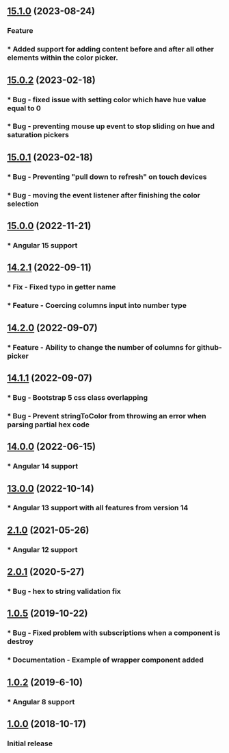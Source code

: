<a name="15.1.0"></a>
## [15.1.0](https://github.com/pIvan/ngx-color-picker/commit/3dd7142c104246b9fec622ad5f68d7512f59d83b) (2023-08-24)
### Feature
### * Added support for adding content before and after all other elements within the color picker.



<a name="15.0.2"></a>
## [15.0.2](https://github.com/pIvan/ngx-color-picker/commit/980f336e27d24f237b189bdc7f74d286ec992fc8) (2023-02-18)
### * Bug - fixed issue with setting color which have hue value equal to 0
### * Bug - preventing mouse up event to stop sliding on hue and saturation pickers


<a name="15.0.1"></a>
## [15.0.1](https://github.com/pIvan/ngx-color-picker/commit/4656a5ea4408e2a13c497f4f88222105dcbf30c1) (2023-02-18)
### * Bug - Preventing "pull down to refresh" on touch devices
### * Bug - moving the event listener after finishing the color selection


<a name="15.0.0"></a>
## [15.0.0](https://github.com/pIvan/ngx-color-picker/commit/da1bd9b0c9406f40ec6748b604f76f0148c3129b) (2022-11-21)
### * Angular 15 support


<a name="14.2.1"></a>
## [14.2.1](https://github.com/pIvan/ngx-color-picker/commit/62df22219b46bd4e954a26133912e6d8394bc214) (2022-09-11)

### * Fix - Fixed typo in getter name
### * Feature - Coercing columns input into number type

<a name="14.2.0"></a>
## [14.2.0](https://github.com/pIvan/ngx-color-picker/commit/67a51b7d4a37387a63234270b06090e6b480393a) (2022-09-07)
### * Feature - Ability to change the number of columns for github-picker

<a name="14.1.1"></a>
## [14.1.1](https://github.com/pIvan/ngx-color-picker/commit/3eecdbd3ea9b84a2581935f32e4e773b8286cdeb) (2022-09-07)
### * Bug - Bootstrap 5 css class overlapping
### * Bug - Prevent stringToColor from throwing an error when parsing partial hex code



<a name="14.0.0"></a>
## [14.0.0](https://github.com/pIvan/ngx-color-picker/commit/9f52bd786aeeb55aa57780a530a90c17d5cfa2c1) (2022-06-15)
### * Angular 14 support


<a name="13.0.0"></a>
## [13.0.0](https://github.com/pIvan/ngx-color-picker/commit/390463388221106b181ba0ded323437dcb9c44ca) (2022-10-14)
### * Angular 13 support with all features from version 14



<a name="2.1.0"></a>
## [2.1.0](https://github.com/pIvan/ngx-color-picker/commit/0c3ecdd853747126e8dea565ccdeea2a9bf7c9f2) (2021-05-26)
### * Angular 12 support

<a name="2.0.1"></a>
## [2.0.1](https://github.com/pIvan/ngx-color-picker/commit/ddbc5869fa74fd64714173ec4dec7a244d649ca1) (2020-5-27)

### * Bug - hex to string validation fix

<a name="1.0.5"></a>
## [1.0.5](https://github.com/pIvan/ngx-color-picker/commit/d6b677bef03106d5f2b259e0704aaac1f0b612d3) (2019-10-22)

### * Bug - Fixed problem with subscriptions when a component is destroy
### * Documentation - Example of wrapper component added

<a name="1.0.2"></a>
## [1.0.2](https://github.com/pIvan/ngx-color-picker/commit/f41102b8e0d725f8804a929c65c7ff9babf2c1fe) (2019-6-10)

### * Angular 8 support

<a name="1.0.0"></a>
## [1.0.0](https://github.com/pIvan/ngx-color-picker/commit/e837edd13f3e9475f227a8b65050ad2a3036fe7f) (2018-10-17)

### Initial release